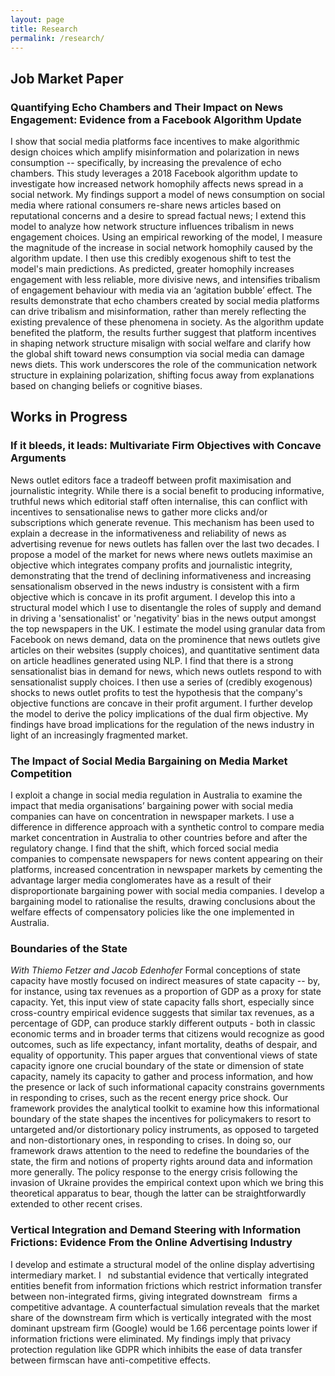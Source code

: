 ```yaml
---
layout: page
title: Research
permalink: /research/
---
```


## Job Market Paper

### Quantifying Echo Chambers and Their Impact on News Engagement: Evidence from a Facebook Algorithm Update
I show that social media platforms face incentives to make algorithmic design choices which amplify misinformation and polarization in news consumption -- specifically, by increasing the prevalence of echo chambers. This study leverages a 2018 Facebook algorithm update to investigate how increased network homophily affects news spread in a social network. My findings support a model of news consumption on social media where rational consumers re-share news articles based on reputational concerns and a desire to spread factual news; I extend this model to analyze how network structure influences tribalism in news engagement choices. Using an empirical reworking of the model, I measure the magnitude of the increase in social network homophily caused by the algorithm update. I then use this credibly exogenous shift to test the model's main predictions. As predicted, greater homophily increases engagement with less reliable, more divisive news, and intensifies tribalism of engagement behaviour with media via an ‘agitation bubble’ effect. The results demonstrate that echo chambers created by social media platforms can drive tribalism and misinformation, rather than merely reflecting the existing prevalence of these phenomena in society. As the algorithm update benefited the platform, the results further suggest that platform incentives in shaping network structure misalign with social welfare and clarify how the global shift toward news consumption via social media can damage news diets. This work underscores the role of the communication network structure in explaining polarization, shifting focus away from explanations based on changing beliefs or cognitive biases.

## Works in Progress

### If it bleeds, it leads: Multivariate Firm Objectives with Concave Arguments
News outlet editors face a tradeoff between profit maximisation and journalistic integrity. While there is a social benefit to producing informative, truthful news which editorial staff often internalise, this can conflict with incentives to sensationalise news to gather more clicks and/or subscriptions which generate revenue. This mechanism has been used to explain a decrease in the informativeness and reliability of news as advertising revenue for news outlets has fallen over the last two decades. I propose a model of the market for news where news outlets maximise an objective which integrates company profits and journalistic integrity, demonstrating that the trend of declining informativeness and increasing sensationalism observed in the news industry is consistent with a firm objective which is concave in its profit argument. I develop this into a structural model which I use to disentangle the roles of supply and demand in driving a 'sensationalist' or 'negativity' bias in the news output amongst the top newspapers in the UK. I estimate the model using granular data from Facebook on news demand, data on the prominence that news outlets give articles on their websites (supply choices), and quantitative sentiment data on article headlines generated using NLP. I find that there is a strong sensationalist bias in demand for news, which news outlets respond to with sensationalist supply choices. I then use a series of (credibly exogenous) shocks to news outlet profits to test the hypothesis that the company's objective functions are concave in their profit argument. I further develop the model to derive the policy implications of the dual firm objective. My findings have broad implications for the regulation of the news industry in light of an increasingly fragmented market. 

### The Impact of Social Media Bargaining on Media Market Competition
I exploit a change in social media regulation in Australia to examine the impact that media organisations’ bargaining power with social media companies can have on concentration in newspaper markets. I use a difference in difference approach with a synthetic control to compare media market concentration in Australia to other countries before and after the regulatory change. I find that the shift, which forced social media companies to compensate newspapers for news content appearing on their platforms, increased concentration in newspaper markets by cementing the advantage larger media conglomerates have as a result of their disproportionate bargaining power with social media companies. I develop a bargaining model to rationalise the results, drawing conclusions about the welfare effects of compensatory policies like the one implemented in Australia. 

### Boundaries of the State
*With Thiemo Fetzer and Jacob Edenhofer*
Formal conceptions of state capacity have mostly focused on indirect measures of state capacity -- by, for instance, using tax revenues as a proportion of GDP as a proxy for state capacity. Yet, this input view of state capacity falls short, especially since cross-country empirical evidence suggests that similar tax revenues, as a percentage of GDP, can produce starkly different outputs - both in classic economic terms and in broader terms that citizens would recognize as good outcomes, such as life expectancy, infant mortality, deaths of despair, and equality of opportunity. This paper argues that conventional views of state capacity ignore one crucial boundary of the state or dimension of state capacity, namely its capacity to gather and process information, and how the presence or lack of such informational capacity constrains governments in responding to crises, such as the recent energy price shock. Our framework provides the analytical toolkit to examine how this informational boundary of the state shapes the incentives for policymakers to resort to untargeted and/or distortionary policy instruments, as opposed to targeted and non-distortionary ones, in responding to crises. In doing so, our framework draws attention to the need to redefine the boundaries of the state, the firm and notions of property rights around data and information more generally. The policy response to the energy crisis following the invasion of Ukraine provides the empirical context upon which we bring this theoretical apparatus to bear, though the latter can be straightforwardly extended to other recent crises.

### Vertical Integration and Demand Steering with Information Frictions: Evidence From the Online Advertising Industry
I develop and estimate a structural model of the online display advertising intermediary market. I  nd substantial evidence that vertically integrated entities benefit from information frictions which restrict information transfer between non-integrated firms, giving integrated downstream  firms a competitive advantage. A counterfactual simulation reveals that the market share of the downstream firm which is vertically integrated with the most dominant upstream firm (Google) would be 1.66 percentage points lower if information frictions were eliminated. My findings imply that privacy protection regulation like GDPR which inhibits the ease of data transfer between firmscan have anti-competitive effects.